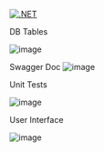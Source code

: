 [![.NET](https://github.com/ROCKSTA-N/HarambeeCommerce/actions/workflows/dotnet.yml/badge.svg?branch=main)](https://github.com/ROCKSTA-N/HarambeeCommerce/actions/workflows/dotnet.yml)


DB Tables

![image](https://github.com/ROCKSTA-N/HarambeeCommerce/assets/7715187/c0dee676-188e-4107-9987-9d069c68d52b)

Swagger Doc
![image](https://github.com/ROCKSTA-N/HarambeeCommerce/assets/7715187/9eb776fe-0291-40e6-8aa9-fc3f927bd0a4)

Unit Tests

![image](https://github.com/ROCKSTA-N/HarambeeCommerce/assets/7715187/19114bbc-1939-424a-ad08-830669d4c8a5)

User Interface

![image](https://github.com/ROCKSTA-N/HarambeeCommerce/assets/7715187/559871d6-656d-4985-802c-e760f5412c00)



